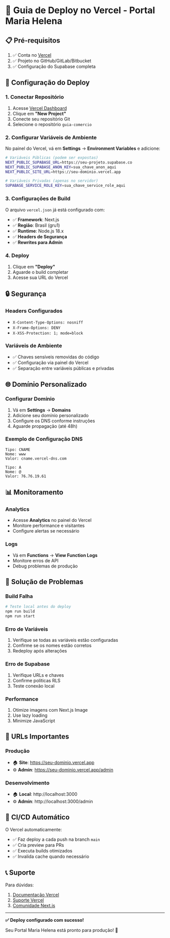 # 🚀 Guia de Deploy no Vercel - Portal Maria Helena

## 📋 Pré-requisitos

1. ✅ Conta no [Vercel](https://vercel.com)
2. ✅ Projeto no GitHub/GitLab/Bitbucket
3. ✅ Configuração do Supabase completa

## 🔧 Configuração do Deploy

### 1. Conectar Repositório

1. Acesse [Vercel Dashboard](https://vercel.com/dashboard)
2. Clique em **"New Project"**
3. Conecte seu repositório Git
4. Selecione o repositório `guia-comercio`

### 2. Configurar Variáveis de Ambiente

No painel do Vercel, vá em **Settings** → **Environment Variables** e adicione:

```bash
# Variáveis Públicas (podem ser expostas)
NEXT_PUBLIC_SUPABASE_URL=https://seu-projeto.supabase.co
NEXT_PUBLIC_SUPABASE_ANON_KEY=sua_chave_anon_aqui
NEXT_PUBLIC_SITE_URL=https://seu-dominio.vercel.app

# Variáveis Privadas (apenas no servidor)
SUPABASE_SERVICE_ROLE_KEY=sua_chave_service_role_aqui
```

### 3. Configurações de Build

O arquivo `vercel.json` já está configurado com:

- ✅ **Framework**: Next.js
- ✅ **Região**: Brasil (gru1)
- ✅ **Runtime**: Node.js 18.x
- ✅ **Headers de Segurança**
- ✅ **Rewrites para Admin**

### 4. Deploy

1. Clique em **"Deploy"**
2. Aguarde o build completar
3. Acesse sua URL do Vercel

## 🔒 Segurança

### Headers Configurados

- `X-Content-Type-Options: nosniff`
- `X-Frame-Options: DENY`
- `X-XSS-Protection: 1; mode=block`

### Variáveis de Ambiente

- ✅ Chaves sensíveis removidas do código
- ✅ Configuração via painel do Vercel
- ✅ Separação entre variáveis públicas e privadas

## 🌐 Domínio Personalizado

### Configurar Domínio

1. Vá em **Settings** → **Domains**
2. Adicione seu domínio personalizado
3. Configure os DNS conforme instruções
4. Aguarde propagação (até 48h)

### Exemplo de Configuração DNS

```
Tipo: CNAME
Nome: www
Valor: cname.vercel-dns.com

Tipo: A
Nome: @
Valor: 76.76.19.61
```

## 📊 Monitoramento

### Analytics

- Acesse **Analytics** no painel do Vercel
- Monitore performance e visitantes
- Configure alertas se necessário

### Logs

- Vá em **Functions** → **View Function Logs**
- Monitore erros de API
- Debug problemas de produção

## 🚨 Solução de Problemas

### Build Falha

```bash
# Teste local antes do deploy
npm run build
npm run start
```

### Erro de Variáveis

1. Verifique se todas as variáveis estão configuradas
2. Confirme se os nomes estão corretos
3. Redeploy após alterações

### Erro de Supabase

1. Verifique URLs e chaves
2. Confirme políticas RLS
3. Teste conexão local

### Performance

1. Otimize imagens com Next.js Image
2. Use lazy loading
3. Minimize JavaScript

## 📱 URLs Importantes

### Produção
- 🏠 **Site**: https://seu-dominio.vercel.app
- ⚙️ **Admin**: https://seu-dominio.vercel.app/admin

### Desenvolvimento
- 🏠 **Local**: http://localhost:3000
- ⚙️ **Admin**: http://localhost:3000/admin

## 🔄 CI/CD Automático

O Vercel automaticamente:

- ✅ Faz deploy a cada push na branch `main`
- ✅ Cria preview para PRs
- ✅ Executa builds otimizados
- ✅ Invalida cache quando necessário

## 📞 Suporte

Para dúvidas:

1. [Documentação Vercel](https://vercel.com/docs)
2. [Suporte Vercel](https://vercel.com/support)
3. [Comunidade Next.js](https://nextjs.org/docs)

---

**✅ Deploy configurado com sucesso!**

Seu Portal Maria Helena está pronto para produção! 🎉